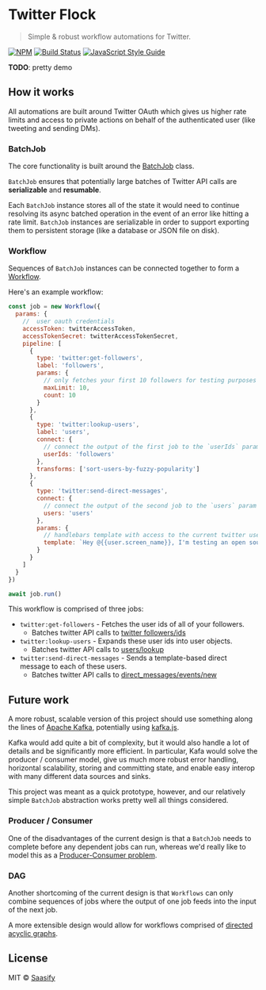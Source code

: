 # Twitter Flock

> Simple & robust workflow automations for Twitter.

[![NPM](https://img.shields.io/npm/v/twitter-flock.svg)](https://www.npmjs.com/package/twitter-flock) [![Build Status](https://travis-ci.com/saasify-sh/twitter-flock.svg?branch=master)](https://travis-ci.com/saasify-sh/twitter-flock) [![JavaScript Style Guide](https://img.shields.io/badge/code_style-standard-brightgreen.svg)](https://standardjs.com)

**TODO**: pretty demo

## How it works

All automations are built around Twitter OAuth which gives us higher rate limits and access to private actions on behalf of the authenticated user (like tweeting and sending DMs).

### BatchJob

The core functionality is built around the [BatchJob](./lib/batch-job.js) class.

`BatchJob` ensures that potentially large batches of Twitter API calls are **serializable** and **resumable**.

Each `BatchJob` instance stores all of the state it would need to continue resolving its async batched operation in the event of an error like hitting a rate limit. `BatchJob` instances are serializable in order to support exporting them to persistent storage (like a database or JSON file on disk).

### Workflow

Sequences of `BatchJob` instances can be connected together to form a [Workflow](./lib/workflow.js).

Here's an example workflow:

```js
const job = new Workflow({
  params: {
    //  user oauth credentials
    accessToken: twitterAccessToken,
    accessTokenSecret: twitterAccessTokenSecret,
    pipeline: [
      {
        type: 'twitter:get-followers',
        label: 'followers',
        params: {
          // only fetches your first 10 followers for testing purposes
          maxLimit: 10,
          count: 10
        }
      },
      {
        type: 'twitter:lookup-users',
        label: 'users',
        connect: {
          // connect the output of the first job to the `userIds` param for this job
          userIds: 'followers'
        },
        transforms: ['sort-users-by-fuzzy-popularity']
      },
      {
        type: 'twitter:send-direct-messages',
        connect: {
          // connect the output of the second job to the `users` param for this job
          users: 'users'
        },
        params: {
          // handlebars template with access to the current twitter user object
          template: `Hey @{{user.screen_name}}, I'm testing an open source Twitter automation tool and you happen to be my one and only lucky test user.\n\nSorry for the spam. https://github.com/saasify-sh/twitter-flock`
        }
      }
    ]
  }
})

await job.run()
```

This workflow is comprised of three jobs:

- `twitter:get-followers` - Fetches the user ids of all of your followers.
  - Batches twitter API calls to [twitter followers/ids](https://developer.twitter.com/en/docs/accounts-and-users/follow-search-get-users/api-reference/get-followers-ids)
- `twitter:lookup-users` - Expands these user ids into user objects.
  - Batches twitter API calls to [users/lookup](https://developer.twitter.com/en/docs/accounts-and-users/follow-search-get-users/api-reference/get-users-lookup)
- `twitter:send-direct-messages` - Sends a template-based direct message to each of these users.
  - Batches twitter API calls to [direct_messages/events/new](https://developer.twitter.com/en/docs/direct-messages/sending-and-receiving/api-reference/new-event)

## Future work

A more robust, scalable version of this project should use something along the lines of [Apache Kafka](https://kafka.apache.org), potentially using [kafka.js](https://kafka.js.org).

Kafka would add quite a bit of complexity, but it would also handle a lot of details and be significantly more efficient. In particular, Kafa would solve the producer / consumer model, give us much more robust error handling, horizontal scalability, storing and committing state, and enable easy interop with many different data sources and sinks.

This project was meant as a quick prototype, however, and our relatively simple `BatchJob` abstraction works pretty well all things considered.

### Producer / Consumer

One of the disadvantages of the current design is that a `BatchJob` needs to complete before any dependent jobs can run, whereas we'd really like to model this as a [Producer-Consumer problem](https://en.wikipedia.org/wiki/Producer%E2%80%93consumer_problem).

### DAG

Another shortcoming of the current design is that `Workflows` can only combine sequences of jobs where the output of one job feeds into the input of the next job.

A more extensible design would allow for workflows comprised of [directed acyclic graphs](https://en.wikipedia.org/wiki/Directed_acyclic_graph).

## License

MIT © [Saasify](https://saasify.sh)
